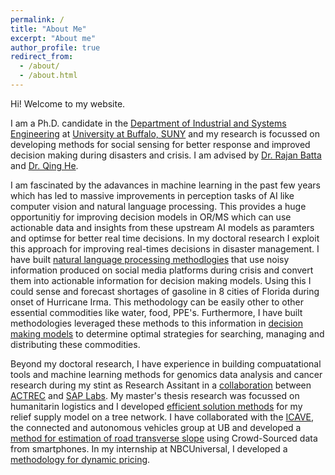 ```yaml
---
permalink: /
title: "About Me"
excerpt: "About me"
author_profile: true
redirect_from: 
  - /about/
  - /about.html
---
```



Hi! Welcome to my website. 

I am a Ph.D. candidate in the [Department of Industrial and Systems Engineering](http://engineering.buffalo.edu/industrial-systems.html) at [University at Buffalo, SUNY](http://www.buffalo.edu) and my research is focussed on developing methods for social sensing for better response and improved decision making during disasters and crisis. I am advised by [Dr. Rajan Batta](http://www.acsu.buffalo.edu/~batta/) and [Dr. Qing He](http://www.acsu.buffalo.edu/~qinghe/). 

I am fascinated by the adavances in machine learning in the past few years which has led to massive improvements in perception tasks of AI like computer vision and natural language processing. This provides a huge opportunitiy for improving decision models in OR/MS which can use actionable data and insights from these upstream AI models as paramters and optimse for better real time decisions. In my doctoral research I exploit this approach for improving real-times decisions in disaster management. I have built [natural language processing methodlogies](https://akrm3008.github.io/publications/paper1/) that use noisy information produced on social media platforms during crisis and convert them into actionable information for decision making models. Using this I could sense and forecast shortages of gasoline in 8 cities of Florida during onset of Hurricane Irma. This methodology can be easily other to other essential commodities like water, food, PPE's. Furthermore, I have built methodologies leveraged these methods to this information in [decision making models](https://akrm3008.github.io/publications/paper4/) to determine optimal strategies for searching, managing and distributing these commodities. 

Beyond my doctoral research, I have experience in building compuatational tools and machine learning methods for genomics data analysis and cancer research during my stint as Research Assitant in a [collaboration](https://www.gadgetsnow.com/it-services/SAPs-maiden-India-product-to-go-global/articleshow/39889394.cms) between [ACTREC](https://actrec.gov.in/home) and [SAP Labs](https://www.sap.com/india/about.saplabsindia.html). My master's thesis research was focussed on humanitarin logistics and I developed [efficient solution methods](https://akrm3008.github.io/publications/paper2/) for my relief supply model on a tree network. I have collaborated with the [ICAVE](https://icave2.cse.buffalo.edu/index.htm), the connected and autonomous vehicles group at UB and developed a [method for estimation of road transverse slope](https://akrm3008.github.io/publications/paper3/) using Crowd-Sourced data from smartphones. In my internship at NBCUniversal, I developed a [methodology for dynamic pricing](https://akrm3008.github.io/talks/2019-10-26-talk-6).

